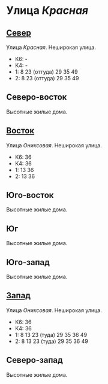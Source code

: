 # Улица *Красная*

## [Север](./10555110.md)

Улица *Красная*.
Неширокая улица.

* K6:   -
* K4:   -
* 1:    8   23 (оттуда) 29  35  49
* 2:    8   23 (оттуда) 29  35  49

## Северо-восток

Высотные жилые дома.

## [Восток](./10570120.md)

Улица *Ониксовая*.
Неширокая улица.

* K6:   36
* K4:   36
* 1:    13  36
* 2:    13  36

## Юго-восток

Высотные жилые дома.

## Юг

Высотные жилые дома.

## Юго-запад

Высотные жилые дома.

## [Запад](./10545120.md)

Улица *Ониксовая*.
Неширокая улица.

* K6:   36
* K4:   36
* 1:    8   13  23 (туда)   29  35  36  49
* 2:    8   13  23 (туда)   29  35  36  49

## Северо-запад

Высотные жилые дома.
